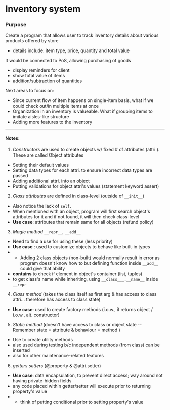 # Inventory system

### Purpose

Create a program that allows user to track inventory details about various products offered by store
- details include: item type, price, quantity and total value

It would be connected to PoS, allowing purchasing of goods
- display reminders for client
- show total value of items
- addition/subtraction of quantities

Next areas to focus on:
- Since current flow of item happens on single-item basis, what if we could check out/in multiple items at once
- Organization in an inventory is valueable. What if grouping items to imitate aisles-like structure
- Adding more features to the inventory
------
#### Notes:
1. _Constructors_ are used to create objects w/ fixed # of attributes (attri.). These are called Object attributes
- Setting their default values
- Setting data types for each attri. to ensure incorrect data types are passed
- Adding additional attri. into an object
- Putting validations for object attri's values (statement keyword assert)

2. _Class attributes_ are defined in class-level (outside of `__init__`)
- Also notice the lack of `self.`
- When mentioned with an object, program will first search object's attributes for it and if not found, it will then check class-level
- **Use case**: attributes that remain same for all objects (refund policy)

3. _Magic method_ `__repr__`, `__add__`   
- Need to find a use for using these (less priority)
- **Use case** : used to customize objects to behave like built-in types 
- - Adding 2 class objects (non-built) would normally result in error as program doesn't know how to but defining function inside `__add__` could give that ability    
- __contains__ to check if element in object's container (list, tuples)
- to get class's name while inheriting, using `__class___.__name__` inside `__repr`

4. _Class method_ (takes the class itself as first arg & has access to class attri... therefore has access to class state)
- **Use case**: used to create factory methods (i.o.w., it returns object / i.o.w., alt. constructor)

5. _Static method_ (doesn't have access to class or object state -- Remember state = attribute & behaviour = method )
- Use to create utility methods
- also used during testing b/c independent methods (from class) can be inserted
- also for other maintenance-related features 

6. _getters setters_ (@property & @attri.setter)
- **Use case**: data encapsulation, to prevent direct access; way around not having private-hidden fields 
- any code placed within getter/setter will execute prior to returning property's value
- - think of putting conditional prior to setting property's value